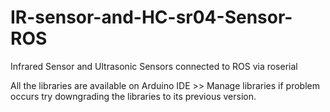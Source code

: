 # IR-sensor-and-HC-sr04-Sensor-ROS
Infrared Sensor and Ultrasonic Sensors connected to ROS via roserial

All the libraries are available on Arduino IDE >> Manage libraries
if problem occurs try downgrading the libraries to its previous version.
